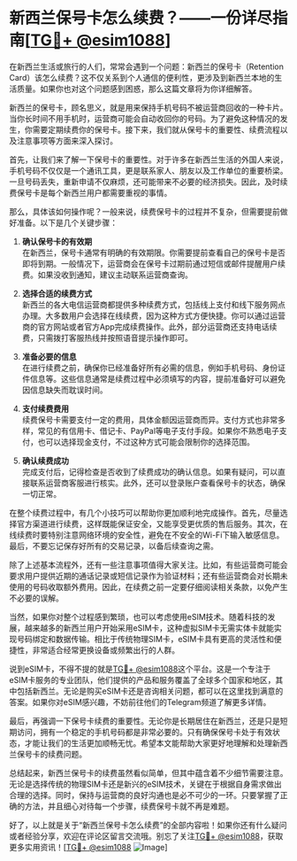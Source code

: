 # 新西兰保号卡怎么续费？——一份详尽指南[[TG💪+ @esim1088](https://t.me/s/esim1088)]

在新西兰生活或旅行的人们，常常会遇到一个问题：新西兰的保号卡（Retention Card）该怎么续费？这不仅关系到个人通信的便利性，更涉及到新西兰本地的生活质量。如果你也对这个问题感到困惑，那么这篇文章将为你详细解答。

新西兰的保号卡，顾名思义，就是用来保持手机号码不被运营商回收的一种卡片。当你长时间不用手机时，运营商可能会自动收回你的号码。为了避免这种情况的发生，你需要定期续费你的保号卡。接下来，我们就从保号卡的重要性、续费流程以及注意事项等方面来深入探讨。

首先，让我们来了解一下保号卡的重要性。对于许多在新西兰生活的外国人来说，手机号码不仅仅是一个通讯工具，更是联系家人、朋友以及工作单位的重要桥梁。一旦号码丢失，重新申请不仅麻烦，还可能带来不必要的经济损失。因此，及时续费保号卡是每个新西兰用户都需要重视的事情。

那么，具体该如何操作呢？一般来说，续费保号卡的过程并不复杂，但需要提前做好准备。以下是几个关键步骤：

1. **确认保号卡的有效期**  
   在新西兰，保号卡通常有明确的有效期限。你需要提前查看自己的保号卡是否即将到期。一般情况下，运营商会在保号卡过期前通过短信或邮件提醒用户续费。如果没收到通知，建议主动联系运营商查询。

2. **选择合适的续费方式**  
   新西兰的各大电信运营商都提供多种续费方式，包括线上支付和线下服务网点办理。大多数用户会选择在线续费，因为这种方式方便快捷。你可以通过运营商的官方网站或者官方App完成续费操作。此外，部分运营商还支持电话续费，只需拨打客服热线并按照语音提示操作即可。

3. **准备必要的信息**  
   在进行续费之前，确保你已经准备好所有必需的信息，例如手机号码、身份证件信息等。这些信息通常是续费过程中必须填写的内容，提前准备好可以避免因信息缺失而耽误时间。

4. **支付续费费用**  
   续费保号卡需要支付一定的费用，具体金额因运营商而异。支付方式也非常多样，常见的有信用卡、借记卡、PayPal等电子支付手段。如果你不熟悉电子支付，也可以选择现金支付，不过这种方式可能会限制你的选择范围。

5. **确认续费成功**  
   完成支付后，记得检查是否收到了续费成功的确认信息。如果有疑问，可以直接联系运营商客服进行核实。此外，还可以登录账户查看保号卡的状态，确保一切正常。

在整个续费过程中，有几个小技巧可以帮助你更加顺利地完成操作。首先，尽量选择官方渠道进行续费，这样既能保证安全，又能享受更优质的售后服务。其次，在线续费时要特别注意网络环境的安全性，避免在不安全的Wi-Fi下输入敏感信息。最后，不要忘记保存好所有的交易记录，以备后续查询之需。

除了上述基本流程外，还有一些注意事项值得大家关注。比如，有些运营商可能会要求用户提供近期的通话记录或短信记录作为验证材料；还有些运营商会对长期未使用的号码收取额外费用。因此，在续费之前一定要仔细阅读相关条款，以免产生不必要的误解。

当然，如果你对整个过程感到繁琐，也可以考虑使用eSIM技术。随着科技的发展，越来越多的新西兰用户开始采用eSIM卡，这种虚拟SIM卡无需实体卡就能实现号码绑定和数据传输。相比于传统物理SIM卡，eSIM卡具有更高的灵活性和便捷性，非常适合经常更换设备或频繁出行的人群。

说到eSIM卡，不得不提的就是[TG💪+ @esim1088](https://t.me/s/esim1088)这个平台。这是一个专注于eSIM卡服务的专业团队，他们提供的产品和服务覆盖了全球多个国家和地区，其中包括新西兰。无论是购买eSIM卡还是咨询相关问题，都可以在这里找到满意的答案。如果你对eSIM感兴趣，不妨前往他们的Telegram频道了解更多详情。

最后，再强调一下保号卡续费的重要性。无论你是长期居住在新西兰，还是只是短期访问，拥有一个稳定的手机号码都是非常必要的。只有确保保号卡处于有效状态，才能让我们的生活更加顺畅无忧。希望本文能帮助大家更好地理解和处理新西兰保号卡的续费问题。

总结起来，新西兰保号卡的续费虽然看似简单，但其中蕴含着不少细节需要注意。无论是选择传统的物理SIM卡还是新兴的eSIM技术，关键在于根据自身需求做出合理的选择。同时，保持与运营商的良好沟通也是必不可少的一环。只要掌握了正确的方法，并且细心对待每一个步骤，续费保号卡就不再是难题。

好了，以上就是关于“新西兰保号卡怎么续费”的全部内容啦！如果你还有什么疑问或者经验分享，欢迎在评论区留言交流哦。别忘了关注[TG💪+ @esim1088](https://t.me/s/esim1088)，获取更多实用资讯！[[TG💪+ @esim1088](https://t.me/s/esim1088) ![Image](https://i.postimg.cc/4NQfJmqS/Snipaste-2025-05-13-00-14-12.png)]